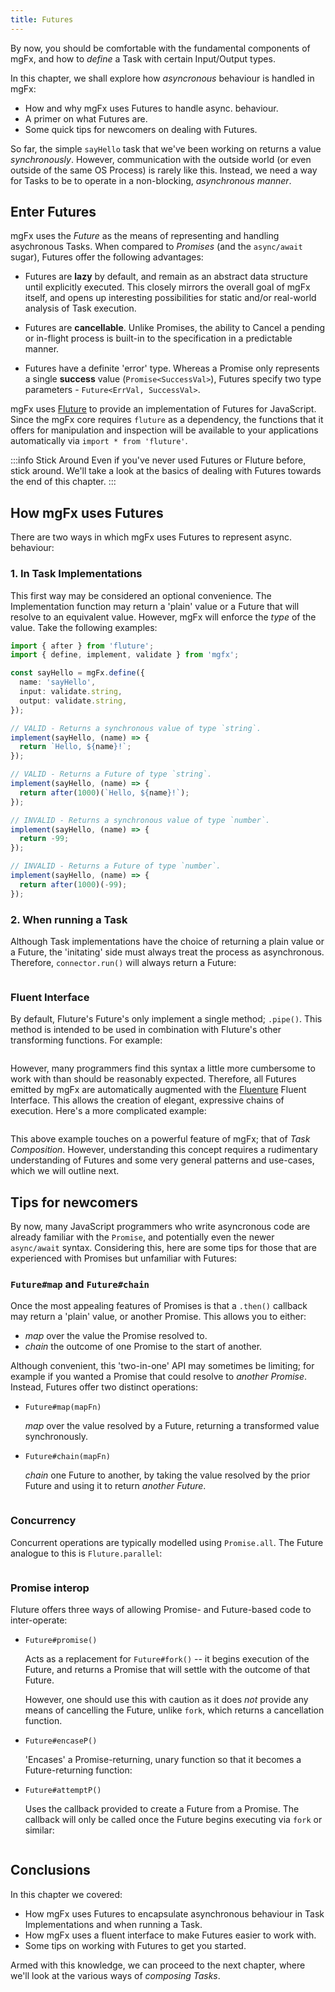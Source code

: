 ```yaml
---
title: Futures
---
```


By now, you should be comfortable with the fundamental components of mgFx, and how to _define_ a Task with certain Input/Output types.

In this chapter, we shall explore how _asyncronous_ behaviour is handled in mgFx:

- How and why mgFx uses Futures to handle async. behaviour.
- A primer on what Futures are.
- Some quick tips for newcomers on dealing with Futures.

So far, the simple `sayHello` task that we've been working on returns a value _synchronously_. However, communication with the outside world (or even outside of the same OS Process) is rarely like this. Instead, we need a way for Tasks to be to operate in a non-blocking, _asynchronous manner_.

## Enter Futures

mgFx uses the _Future_ as the means of representing and handling asychronous Tasks. When compared to _Promises_ (and the `async/await` sugar), Futures offer the following advantages:

- Futures are **lazy** by default, and remain as an abstract data structure until explicitly executed. This closely mirrors the overall goal of mgFx itself, and opens up interesting possibilities for static and/or real-world analysis of Task execution.

- Futures are **cancellable**. Unlike Promises, the ability to Cancel a pending or in-flight process is built-in to the specification in a predictable manner.

- Futures have a definite 'error' type. Whereas a Promise only represents a single **success** value (`Promise<SuccessVal>`), Futures specify two type parameters - `Future<ErrVal, SuccessVal>`.

mgFx uses [Fluture](https://github.com/fluture-js/Fluture) to provide an implementation of Futures for JavaScript. Since the mgFx core requires `fluture` as a dependency, the functions that it offers for manipulation and inspection will be available to your applications automatically via `import * from 'fluture'`.

:::info Stick Around
Even if you've never used Futures or Fluture before, stick around. We'll take a look at the basics of dealing with Futures towards the end of this chapter.
:::

## How mgFx uses Futures

There are two ways in which mgFx uses Futures to represent async. behaviour:

### 1. In Task Implementations

This first way may be considered an optional convenience. The Implementation function may return a 'plain' value or a Future that will resolve to an equivalent value. However, mgFx will enforce the _type_ of the value. Take the following examples:

```typescript
import { after } from 'fluture';
import { define, implement, validate } from 'mgfx';

const sayHello = mgFx.define({
  name: 'sayHello',
  input: validate.string,
  output: validate.string,
});

// VALID - Returns a synchronous value of type `string`.
implement(sayHello, (name) => {
  return `Hello, ${name}!`;
});

// VALID - Returns a Future of type `string`.
implement(sayHello, (name) => {
  return after(1000)(`Hello, ${name}!`);
});

// INVALID - Returns a synchronous value of type `number`.
implement(sayHello, (name) => {
  return -99;
});

// INVALID - Returns a Future of type `number`.
implement(sayHello, (name) => {
  return after(1000)(-99);
});
```

### 2. When running a Task

Although Task implementations have the choice of returning a plain value or a Future, the 'initating' side must always treat the process as asynchronous. Therefore, `connector.run()` will always return a Future:

```typescript file=./futures-1.ts
```

### Fluent Interface

By default, Fluture's Future's only implement a single method; `.pipe()`. This method is intended to be used in combination with Fluture's other transforming functions. For example:

```typescript file=./futures-2.ts
```

However, many programmers find this syntax a little more cumbersome to work with than should be reasonably expected. Therefore, all Futures emitted by mgFx are automatically augmented with the [Fluenture](https://github.com/fluture-js/fluenture) Fluent Interface. This allows the creation of elegant, expressive chains of execution. Here's a more complicated example:

```typescript file=./futures-3.ts
```

This above example touches on a powerful feature of mgFx; that of _Task Composition_. However, understanding this concept requires a rudimentary understanding of Futures and some very general patterns and use-cases, which we will outline next.

## Tips for newcomers

By now, many JavaScript programmers who write asyncronous code are already familiar with the `Promise`, and potentially even the newer `async/await` syntax. Considering this, here are some tips for those that are experienced with Promises but unfamiliar with Futures:

### `Future#map` and `Future#chain`

Once the most appealing features of Promises is that a `.then()` callback may return a 'plain' value, or another Promise. This allows you to either:

- _map_ over the value the Promise resolved to.
- _chain_ the outcome of one Promise to the start of another.

Although convenient, this 'two-in-one' API may sometimes be limiting; for example if you wanted a Promise that could resolve to _another Promise_. Instead, Futures offer two distinct operations:

- `Future#map(mapFn)`

  _map_ over the value resolved by a Future, returning a transformed value synchronously.

- `Future#chain(mapFn)`

  _chain_ one Future to another, by taking the value resolved by the prior Future and using it to return _another Future_.

```typescript file=./futures-4.ts
```

### Concurrency

Concurrent operations are typically modelled using `Promise.all`. The Future analogue to this is `Fluture.parallel`:

```typescript file=./futures-5.ts
```

### Promise interop

Fluture offers three ways of allowing Promise- and Future-based code to inter-operate:

- `Future#promise()`

  Acts as a replacement for `Future#fork()` -- it begins execution of the Future, and returns a Promise that will settle with the outcome of that Future.

  However, one should use this with caution as it does _not_ provide any means of cancelling the Future, unlike `fork`, which returns a cancellation function.

- `Future#encaseP()`

  'Encases' a Promise-returning, unary function so that it becomes a Future-returning function:

- `Future#attemptP()`

  Uses the callback provided to create a Future from a Promise. The callback will only be called once the Future begins executing via `fork` or similar:

  ```typescript file=./futures-6.ts
  ```

## Conclusions

In this chapter we covered:

- How mgFx uses Futures to encapsulate asynchronous behaviour in Task Implementations and when running a Task.
- How mgFx uses a fluent interface to make Futures easier to work with.
- Some tips on working with Futures to get you started.

Armed with this knowledge, we can proceed to the next chapter, where we'll look at the various ways of _composing Tasks_.
